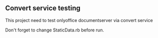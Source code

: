 ## Convert service testing

This project need to test onlyoffice documentserver via convert service

Don't forget to change StaticData.rb before run. 
